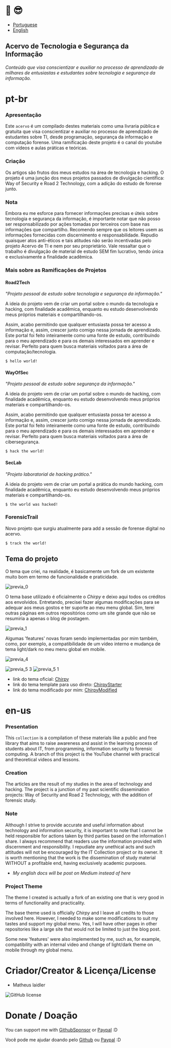 # 👋 😎
- [Portuguese](#pt-br)
- [English](#en-us)

## Acervo de Tecnologia e Segurança da Informação  
###### Conteúdo que visa conscientizar e auxiliar no processo de aprendizado de milhares de entusiastas e estudantes sobre tecnologia e segurança da informação.
# pt-br

### Apresentação

 Este `acervo` é um compilado destes materiais como uma livraria pública e gratuita que visa conscientizar e auxiliar no processo de aprendizado de estudantes sobre TI, desde programação, segurança da informação e computação forense. Uma ramificação deste projeto é o canal do youtube com vídeos e aulas práticas e teóricas. 
 
### Criação

 Os artigos são frutos dos meus estudos na área de tecnologia e hacking. O projeto é uma junção dos meus projetos passados de divulgação científica: Way of Security e Road 2 Technology, com a adição do estudo de forense junto.

### Nota
 Embora eu me esforce para fornecer informações precisas e úteis sobre tecnologia e segurança da informação, é importante notar que não posso ser responsabilizado por ações tomadas por terceiros com base nas informações que compartilho. Recomendo sempre que os leitores usem as informações fornecidas com discernimento e responsabilidade. Repudio quaisquer atos anti-éticos e tais atitudes não serão incentivadas pelo projeto Acervo de TI e nem por seu proprietário. Vale ressaltar que o trabalho é divulgação de material de estudo SEM fim lucrativo, tendo única e exclusivamente a finalidade acadêmica.

### Mais sobre as Ramificações de Projetos

#### Road2Tech

<i>"Projeto pessoal de estudo sobre tecnologia e segurança da informação."</i>

A ideia do projeto vem de criar um portal sobre o mundo da tecnologia e hacking, com finalidade acadêmica, enquanto eu estudo desenvolvendo meus próprios materiais e compartilhando-os. 

Assim, acabo permitindo que qualquer entusiasta possa ter acesso a informação e, assim, crescer junto comigo nessa jornada de aprendizado.
Este portal foi feito inteiramente como uma fonte de estudo, contribuíndo para o meu aprendizado e para os demais interessados em aprender e revisar.
Perfeito para quem busca materiais voltados para a área de computação/tecnologia.

```console
$ hello world!
```

#### WayOfSec

<i>"Projeto pessoal de estudo sobre segurança da informação."</i>

A ideia do projeto vem de criar um portal sobre o mundo de hacking, com finalidade acadêmica, enquanto eu estudo desenvolvendo meus próprios materiais e compartilhando-os. 

Assim, acabo permitindo que qualquer entusiasta possa ter acesso a informação e, assim, crescer junto comigo nessa jornada de aprendizado.
Este portal foi feito inteiramente como uma fonte de estudo, contribuíndo para o meu aprendizado e para os demais interessados em aprender e revisar.
Perfeito para quem busca materiais voltados para a área de cibersegurança.

```console
$ hack the world!
```

#### SecLab

<i>"Projeto laboratorial de hacking prático."</i>

A ideia do projeto vem de criar um portal a prática do mundo hacking, com finalidade acadêmica, enquanto eu estudo desenvolvendo meus próprios materiais e compartilhando-os. 


```console
$ the world was hacked!
```

### ForensicTrail

Novo projeto que surgiu atualmente para add a sessão de forense digital no acervo.

```console
$ track the world!
```

## Tema do projeto

 O tema que criei, na realidade, é basicamente um fork de um existente muito bom em termo de funcionalidade e praticidade. 
 
![previa_0](https://github.com/matheuslaidler/matheuslaidler.github.io/assets/76860503/e80c77d1-847d-4594-a785-cfebacc80a6d)

 
 O tema base utilizado é oficialmente o *Chirpy* e deixo aqui todos os créditos aos envolvidos. Entretando, precisei fazer algumas modificações para se adequar aos meus gostos e ter suporte ao meu menu global. Sim, terei outras páginas em outros repositórios como um site grande que não se resumiria a apenas o blog de postagem.

 ![previa_1](https://github.com/matheuslaidler/matheuslaidler.github.io/assets/76860503/46c93b7a-c034-453b-9629-c71b6a30c1bf)

Algumas 'features' novas foram sendo implementadas por mim também, como, por exemplo, a compatibilidade de um vídeo interno e mudança de tema light/dark no meu menu global em mobile.

![previa_4](https://github.com/matheuslaidler/matheuslaidler.github.io/assets/76860503/57a31c10-43ba-45d2-b9ee-3f183b691938)

![previa_5 3](https://github.com/matheuslaidler/matheuslaidler.github.io/assets/76860503/c32698bb-255e-48eb-bc29-c3cf0318522a)
![previa_5 1](https://github.com/matheuslaidler/matheuslaidler.github.io/assets/76860503/60b7af31-e279-477b-a67c-df7303f7b362)
 
 
  - link do tema oficial: [Chirpy](https://github.com/cotes2020/jekyll-theme-chirpy)
  - link do tema template para uso direto: [ChirpyStarter](https://github.com/cotes2020/chirpy-starter)
  - link do tema modificado por mim: [ChirpyModified](https://github.com/matheuslaidler/chirpy-modified/)


# en-us

### Presentation

This `collection` is a compilation of these materials like a public and free library that aims to raise awareness and assist in the learning process of students about IT, from programming, information security to forensic computing. A branch of this project is the YouTube channel with practical and theoretical videos and lessons.

### Creation

The articles are the result of my studies in the area of technology and hacking. The project is a junction of my past scientific dissemination projects: Way of Security and Road 2 Technology, with the addition of forensic study.

### Note
Although I strive to provide accurate and useful information about technology and information security, it is important to note that I cannot be held responsible for actions taken by third parties based on the information I share. I always recommend that readers use the information provided with discernment and responsibility. I repudiate any unethical acts and such attitudes will not be encouraged by the IT Collection project or its owner. It is worth mentioning that the work is the dissemination of study material WITHOUT a profitable end, having exclusively academic purposes.

  -  *My english docs will be post on Medium instead of here*

### Project Theme

The theme I created is actually a fork of an existing one that is very good in terms of functionality and practicality.

The base theme used is officially *Chirpy* and I leave all credits to those involved here. However, I needed to make some modifications to suit my tastes and support my global menu. Yes, I will have other pages in other repositories like a large site that would not be limited to just the blog post.

Some new 'features' were also implemented by me, such as, for example, compatibility with an internal video and change of light/dark theme on mobile through my global menu.

# Criador/Creator & Licença/License
  - Matheus laidler
    
![GitHub license](https://img.shields.io/github/license/cotes2020/chirpy-starter.svg?color=blue)

# Donate / Doação
You can support me with [GithubSponsor](https://github.com/sponsors/matheuslaidler) or [Paypal](https://www.paypal.com/donate/?hosted_button_id=SJYYS28HZPU9A) :D

Você pode me ajudar doando pelo [Github](https://github.com/sponsors/matheuslaidler) ou [Paypal](https://www.paypal.com/donate/?hosted_button_id=SJYYS28HZPU9A) :D
 
